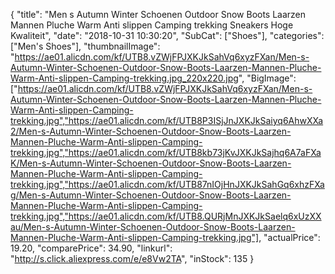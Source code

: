 {
	"title": "Men s Autumn Winter Schoenen Outdoor Snow Boots Laarzen Mannen Pluche Warm Anti slippen Camping trekking Sneakers Hoge Kwaliteit",
	"date": "2018-10-31 10:30:20",
	"SubCat": ["Shoes"],
	"categories": ["Men's Shoes"],
	"thumbnailImage": "https://ae01.alicdn.com/kf/UTB8.vZWjFPJXKJkSahVq6xyzFXan/Men-s-Autumn-Winter-Schoenen-Outdoor-Snow-Boots-Laarzen-Mannen-Pluche-Warm-Anti-slippen-Camping-trekking.jpg_220x220.jpg",
	"BigImage": ["https://ae01.alicdn.com/kf/UTB8.vZWjFPJXKJkSahVq6xyzFXan/Men-s-Autumn-Winter-Schoenen-Outdoor-Snow-Boots-Laarzen-Mannen-Pluche-Warm-Anti-slippen-Camping-trekking.jpg","https://ae01.alicdn.com/kf/UTB8P3ISjJnJXKJkSaiyq6AhwXXa2/Men-s-Autumn-Winter-Schoenen-Outdoor-Snow-Boots-Laarzen-Mannen-Pluche-Warm-Anti-slippen-Camping-trekking.jpg","https://ae01.alicdn.com/kf/UTB8kb73jKvJXKJkSajhq6A7aFXaK/Men-s-Autumn-Winter-Schoenen-Outdoor-Snow-Boots-Laarzen-Mannen-Pluche-Warm-Anti-slippen-Camping-trekking.jpg","https://ae01.alicdn.com/kf/UTB87nIOjHnJXKJkSahGq6xhzFXag/Men-s-Autumn-Winter-Schoenen-Outdoor-Snow-Boots-Laarzen-Mannen-Pluche-Warm-Anti-slippen-Camping-trekking.jpg","https://ae01.alicdn.com/kf/UTB8.QURjMnJXKJkSaelq6xUzXXau/Men-s-Autumn-Winter-Schoenen-Outdoor-Snow-Boots-Laarzen-Mannen-Pluche-Warm-Anti-slippen-Camping-trekking.jpg"],
	"actualPrice": 19.20,
	"comparePrice": 34.90,
	"linkurl": "http://s.click.aliexpress.com/e/e8Vw2TA",
	"inStock": 135
}
